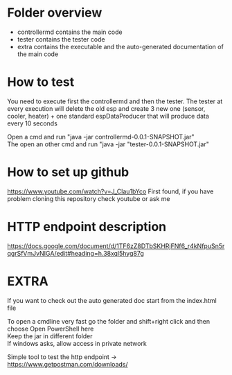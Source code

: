 # Folder overview
  - controllermd contains the main code
  - tester contains the tester code
  - extra contains the executable and the auto-generated documentation of the main code

# How to test
You need to execute first the controllermd and then the tester.
The tester at every execution will delete the old esp and create 3 new one (sensor, cooler, heater) + one standard espDataProducer that will produce data every 10 seconds

Open a cmd and run "java -jar controllermd-0.0.1-SNAPSHOT.jar"  
The open an other cmd and run "java -jar "tester-0.0.1-SNAPSHOT.jar"

# How to set up github
https://www.youtube.com/watch?v=J_Clau1bYco
First found, if you have problem cloning this repository check youtube or ask me

# HTTP endpoint description
https://docs.google.com/document/d/1TF6zZ8DTbSKHRjFNf6_r4kNfpuSn5rqgrSfVmJvNIGA/edit#heading=h.38xql5hyg87g

# EXTRA
If you want to check out the auto generated doc start from the index.html file

To open a cmdline very fast go the folder and shift+right click and then choose Open PowerShell here  
Keep the jar in different folder  
If windows asks, allow access in private network  

Simple tool to test the http endpoint -> https://www.getpostman.com/downloads/
